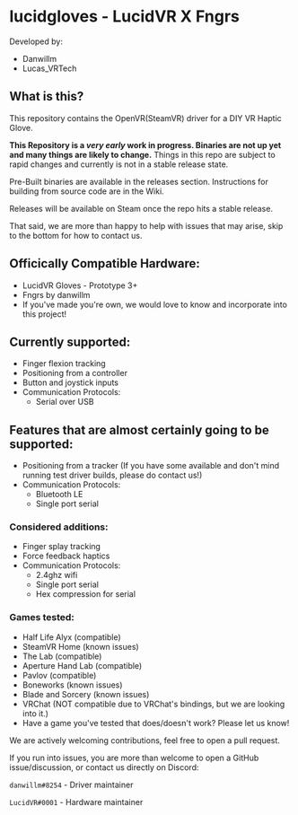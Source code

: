 # lucidgloves - LucidVR X Fngrs
Developed by:
* Danwillm
* Lucas_VRTech

## What is this?
This repository contains the OpenVR(SteamVR) driver for a DIY VR Haptic Glove.

__This Repository is a *very early* work in progress. Binaries are not up yet and many things are likely to change.__
Things in this repo are subject to rapid changes and currently is not in a stable release state.

Pre-Built binaries are available in the releases section.
Instructions for building from source code are in the Wiki.

Releases will be available on Steam once the repo hits a stable release.

That said, we are more than happy to help with issues that may arise, skip to the bottom for how to contact us.

## Officically Compatible Hardware:
* LucidVR Gloves - Prototype 3+
* Fngrs by danwillm
* If you've made you're own, we would love to know and incorporate into this project!

## Currently supported:
* Finger flexion tracking
* Positioning from a controller
* Button and joystick inputs
* Communication Protocols:
  - Serial over USB

## Features that are almost certainly going to be supported:
* Positioning from a tracker (If you have some available and don't mind running test driver builds, please do contact us!)
* Communication Protocols:
  - Bluetooth LE
  - Single port serial

### Considered additions:
* Finger splay tracking
* Force feedback haptics
* Communication Protocols:
  - 2.4ghz wifi
  - Single port serial
  - Hex compression for serial

### Games tested:
* Half Life Alyx (compatible)
* SteamVR Home (known issues)
* The Lab (compatible)
* Aperture Hand Lab (compatible)
* Pavlov (compatible)
* Boneworks (known issues)
* Blade and Sorcery (known issues)
* VRChat (NOT compatible due to VRChat's bindings, but we are looking into it.)
* Have a game you've tested that does/doesn't work? Please let us know!

We are actively welcoming contributions, feel free to open a pull request.

If you run into issues, you are more than welcome to open a GitHub issue/discussion, or contact us directly on Discord: 

`danwillm#8254` - Driver maintainer

`LucidVR#0001` - Hardware maintainer
